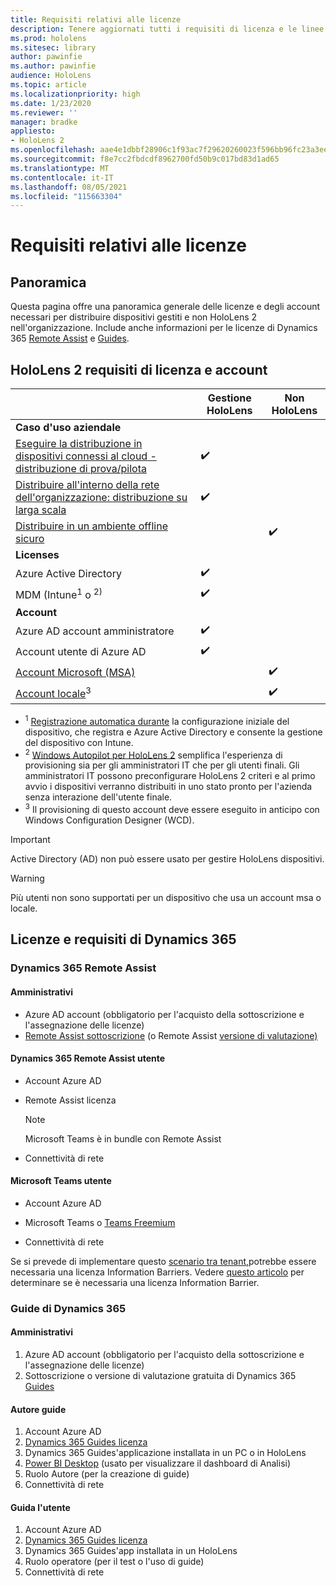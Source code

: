 ```yaml
---
title: Requisiti relativi alle licenze
description: Tenere aggiornati tutti i requisiti di licenza e le linee guida necessari per la gestione dei dispositivi mobili, HoloLens e Remote Assist.
ms.prod: hololens
ms.sitesec: library
author: pawinfie
ms.author: pawinfie
audience: HoloLens
ms.topic: article
ms.localizationpriority: high
ms.date: 1/23/2020
ms.reviewer: ''
manager: bradke
appliesto:
- HoloLens 2
ms.openlocfilehash: aae4e1dbbf28906c1f93ac7f29620260023f596bb96fc23a3ee78442e70585fa
ms.sourcegitcommit: f8e7cc2fbdcdf8962700fd50b9c017bd83d1ad65
ms.translationtype: MT
ms.contentlocale: it-IT
ms.lasthandoff: 08/05/2021
ms.locfileid: "115663304"
---
```

# <a name="license-requirements"></a>Requisiti relativi alle licenze

## <a name="overview"></a>Panoramica
Questa pagina offre una panoramica generale delle licenze e degli account necessari per distribuire dispositivi gestiti e non HoloLens 2 nell'organizzazione. Include anche informazioni per le licenze di Dynamics 365 [Remote Assist](#dynamics-365-remote-assist) e [Guides](#dynamics-365-guides).

## <a name="hololens-2-license-and-account-requirements"></a>HoloLens 2 requisiti di licenza e account

 
|       &nbsp;      | Gestione HoloLens | Non HoloLens |
|-------------------|-----------------|---------------------|
| **Caso d'uso aziendale** | | |
| [Eseguire la distribuzione in dispositivi connessi al cloud - distribuzione di prova/pilota](hololens-requirements.md#scenario-a-deploy-to-cloud-connected-devices)  | ✔️| |
| [Distribuire all'interno della rete dell'organizzazione: distribuzione su larga scala](hololens-requirements.md#scenario-b-deploy-inside-your-organizations-network) | ✔️| |
| [Distribuire in un ambiente offline sicuro](hololens-requirements.md#scenario-c-deploy-in-secure-offline-environment) | | ✔️ |
| **Licenses** | | |
| Azure Active Directory | ✔️ | |
| MDM (Intune<sup>1</sup> o <sup>2)</sup> | ✔️  | |
| **Account** |  | |
| Azure AD account amministratore | ✔️ |  |
| Account utente di Azure AD | ✔️ | |
| [Account Microsoft (MSA)](/windows/security/identity-protection/access-control/microsoft-accounts)| | ✔️ |
| [Account locale](/windows/security/identity-protection/access-control/local-accounts)<sup>3</sup> | | ✔️ |
- <sup>1</sup> [Registrazione automatica durante](/mem/intune/enrollment/windows-enroll#enable-windows-10-automatic-enrollment) la configurazione iniziale del dispositivo, che registra e Azure Active Directory e consente la gestione del dispositivo con Intune.
- <sup>2</sup> [Windows Autopilot per HoloLens 2](hololens2-autopilot.md) semplifica l'esperienza di provisioning sia per gli amministratori IT che per gli utenti finali. Gli amministratori IT possono preconfigurare HoloLens 2 criteri e al primo avvio i dispositivi verranno distribuiti in uno stato pronto per l'azienda senza interazione dell'utente finale.
- <sup>3</sup> Il provisioning [](hololens-provisioning.md#provisioning-package-hololens-wizard) di questo account deve essere eseguito in anticipo con Windows Configuration Designer (WCD).

> [!IMPORTANT]
> Active Directory (AD) non può essere usato per gestire HoloLens dispositivi.
 
> [!WARNING]
> Più utenti non sono supportati per un dispositivo che usa un account msa o locale.

## <a name="dynamics-365-licensing-and-requirements"></a>Licenze e requisiti di Dynamics 365

### <a name="dynamics-365-remote-assist"></a>Dynamics 365 Remote Assist 

#### <a name="admin"></a>Amministrativi

- Azure AD account (obbligatorio per l'acquisto della sottoscrizione e l'assegnazione delle licenze)
- [Remote Assist sottoscrizione](/dynamics365/mixed-reality/remote-assist/buy-and-deploy-remote-assist) (o Remote Assist [versione di valutazione)](/dynamics365/mixed-reality/remote-assist/try-remote-assist)
    
#### <a name="dynamics-365-remote-assist-user"></a>Dynamics 365 Remote Assist utente

- Account Azure AD

- Remote Assist licenza 

  > [!NOTE]
  > Microsoft Teams è in bundle con Remote Assist

- Connettività di rete

#### <a name="microsoft-teams-user"></a>Microsoft Teams utente

- Account Azure AD

- Microsoft Teams o [Teams Freemium](https://products.office.com/microsoft-teams/free)

- Connettività di rete

Se si prevede di implementare questo [scenario tra tenant,](/dynamics365/mixed-reality/remote-assist/cross-tenant-overview#scenario-2-leasing-services-to-other-tenants)potrebbe essere necessaria una licenza Information Barriers. Vedere [questo articolo](/dynamics365/mixed-reality/remote-assist/cross-tenant-licensing-implementation#step-1-determine-if-information-barriers-are-necessary) per determinare se è necessaria una licenza Information Barrier.

### <a name="dynamics-365-guides"></a>Guide di Dynamics 365 

#### <a name="admin"></a>Amministrativi

1. Azure AD account (obbligatorio per l'acquisto della sottoscrizione e l'assegnazione delle licenze)
2. Sottoscrizione o versione di valutazione gratuita di Dynamics 365 [Guides](/dynamics365/mixed-reality/guides/setup-step-one)

#### <a name="guides-author"></a>Autore guide

1. Account Azure AD
1. [Dynamics 365 Guides licenza](/dynamics365/mixed-reality/guides/requirements)
1. Dynamics 365 Guides'applicazione installata in un PC o in HoloLens
1. [Power BI Desktop](https://powerbi.microsoft.com/desktop/) (usato per visualizzare il dashboard di Analisi)
1. Ruolo Autore (per la creazione di guide)
1. Connettività di rete

#### <a name="guides-user"></a>Guida l'utente

1. Account Azure AD
1. [Dynamics 365 Guides licenza](/dynamics365/mixed-reality/guides/requirements)
1. Dynamics 365 Guides'app installata in un HoloLens
1. Ruolo operatore (per il test o l'uso di guide)
1. Connettività di rete
